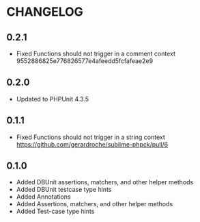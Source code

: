 CHANGELOG
=========

0.2.1
-----

- Fixed Functions should not trigger in a comment context 9552886825e776826577e4afeedd5fcfafeae2e9

0.2.0
-----

- Updated to PHPUnit 4.3.5

0.1.1
-----

- Fixed Functions should not trigger in a string context https://github.com/gerardroche/sublime-phpck/pull/6

0.1.0
-----

- Added DBUnit assertions, matchers, and other helper methods
- Added DBUnit testcase type hints
- Added Annotations
- Added Assertions, matchers, and other helper methods
- Added Test-case type hints

